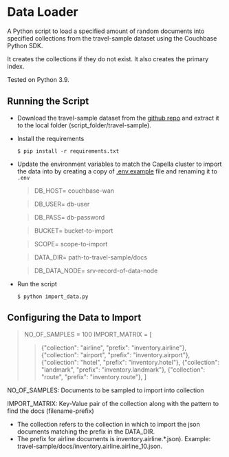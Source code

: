 # Data Loader

A Python script to load a specified amount of random documents into specified collections from the travel-sample dataset using the Couchbase Python SDK.

It creates the collections if they do not exist. It also creates the primary index.

Tested on Python 3.9.

## Running the Script

- Download the travel-sample dataset from the [github repo](https://github.com/couchbase/docloader/blob/master/examples/travel-sample.zip) and extract it to the local folder (script_folder/travel-sample).
- Install the requirements

  `$ pip install -r requirements.txt`

- Update the environment variables to match the Capella cluster to import the data into by creating a copy of [.env.example](.env.example) file and renaming it to `.env`

  > DB_HOST= couchbase-wan

  > DB_USER= db-user

  > DB_PASS= db-password

  > BUCKET= bucket-to-import

  > SCOPE= scope-to-import

  > DATA_DIR= path-to-travel-sample/docs

  > DB_DATA_NODE= srv-record-of-data-node

- Run the script

  `$ python import_data.py`

## Configuring the Data to Import

> NO_OF_SAMPLES = 100
> IMPORT_MATRIX = [
>
> > {"collection": "airline", "prefix": "inventory.airline"},
> > {"collection": "airport", "prefix": "inventory.airport"},
> > {"collection": "hotel", "prefix": "inventory.hotel"},
> > {"collection": "landmark", "prefix": "inventory.landmark"},
> > {"collection": "route", "prefix": "inventory.route"},
> > ]

NO_OF_SAMPLES: Documents to be sampled to import into collection

IMPORT_MATRIX: Key-Value pair of the collection along with the pattern to find the docs (filename-prefix)

- The collection refers to the collection in which to import the json documents matching the prefix in the DATA_DIR.
- The prefix for airline documents is inventory.airline.\*.json).
  Example: travel-sample/docs/inventory.airline.airline_10.json.
